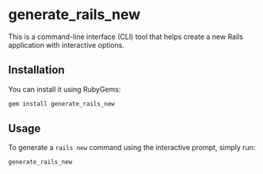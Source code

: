 # generate_rails_new

This is a command-line interface (CLI) tool that helps create a new Rails application with interactive options.

## Installation

You can install it using RubyGems:

```sh
gem install generate_rails_new
```

## Usage

To generate a `rails new` command using the interactive prompt, simply run:

```sh
generate_rails_new
```
